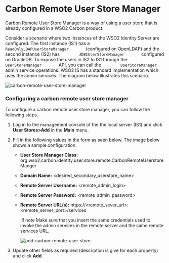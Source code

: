 # Carbon Remote User Store Manager

Carbon Remote User Store Manager is a way of using a user store that is
already configured in a WSO2 Carbon product.

Consider a scenario where two instances of the WSO2 Identity Server are
configured. The first instance (IS1) has a
`         ReadOnlyLDAPUserStoreManager        ` (configured on OpenLDAP)
and the second instance (IS2) has
`         JDBCUserStoreManager        ` configured on OracleDB. To
expose the users in IS2 to IS1 through the
`         UserStoreManager        ` API, you can call the
`         UserStoreManager        ` admin service operations. WSO2 IS
has a standard implementation which uses the admin services. The diagram
below illustrates this scenario.

![carbon-remote-user-store-manager](../../assets/img/using-wso2-identity-server/carbon-remote-user-store-manager.png)

### Configuring a carbon remote user store manager 

To configure a carbon remote user store manager, you can follow the
following steps.

1.  Log in to the management console of the the local server (IS1) and
    click **User Stores\>Add** in the **Main** menu.

2.  Fill in the following values in the form as seen below. The image
    below shows a sample configuration.
    -   **User Store Manager Class:**
        org.wso2.carbon.identity.user.store.remote.CarbonRemoteUserstoreManger
    -   **Domain Name:** \<desired\_secondary\_userstore\_name\>
    -   **Remote Server Username:** \<remote\_admin\_login\>
    -   **Remote Server Password:** \<remote\_admin\_password\>
    -   **Remote Server URL(s):**
        https://\<remote\_sever\_url\>:\<remote\_server\_port\>/services  

        !!! note
                Make sure that you insert the same credentials used to invoke
                the admin services in the remote server and the same remote
                services URL.
        

        ![add-carbon-remote-user-store](../../assets/img/using-wso2-identity-server/add-carbon-remote-user-store.png) 

3.  Update other fields as required (description is give for each
    property) and click **Add**.
